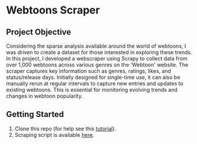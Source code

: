 # Webtoons Scraper

## Project Objective

Considering the sparse analysis available around the world of webtoons, I was driven to create a dataset for those interested in exploring these trends. In this project, I developed a webscraper using Scrapy to collect data from over 1,000 webtoons across various genres on the 'Webtoon' website. The scraper captures key information such as genres, ratings, likes, and status/release days. Initially designed for single-time use, it can also be manually rerun at regular intervals to capture new entries and updates to existing webtoons. This is essential for monitoring evolving trends and changes in webtoon popularity.

## Getting Started

1. Clone this repo (for help see this [tutorial](https://help.github.com/articles/cloning-a-repository/)).  
2. Scraping script is available [here](https://github.com/khinydnlin/webtoons_scraper/blob/main/webtoons_scraper.py).
